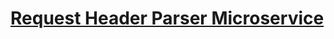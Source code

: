 # [Request Header Parser Microservice](https://www.freecodecamp.org/learn/apis-and-microservices/apis-and-microservices-projects/request-header-parser-microservice)   

